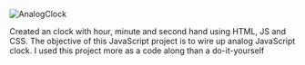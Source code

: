 ![AnalogClock](https://user-images.githubusercontent.com/87966154/127735082-4771dc81-cf96-4ed1-ac3c-750d2b4bc60d.png)


Created an clock with hour, minute and second hand using HTML, JS and CSS. 
The objective of this JavaScript project is to wire up analog JavaScript clock.
I used this project more as a code along than a do-it-yourself
